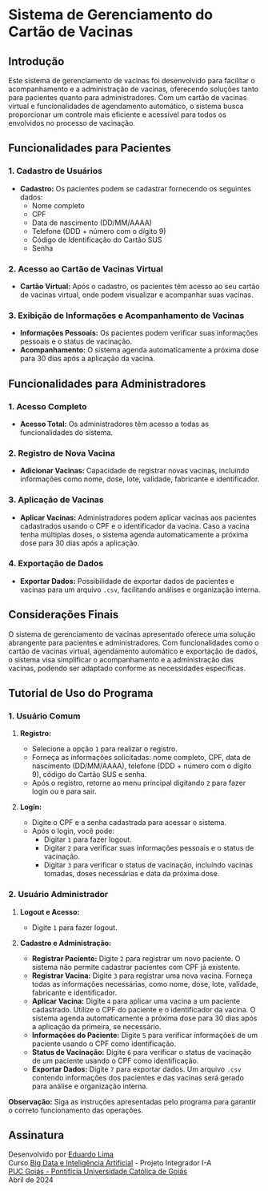 # Sistema de Gerenciamento do Cartão de Vacinas

## Introdução

Este sistema de gerenciamento de vacinas foi desenvolvido para facilitar o acompanhamento e a administração de vacinas, oferecendo soluções tanto para pacientes quanto para administradores. Com um cartão de vacinas virtual e funcionalidades de agendamento automático, o sistema busca proporcionar um controle mais eficiente e acessível para todos os envolvidos no processo de vacinação.

## Funcionalidades para Pacientes

### 1. Cadastro de Usuários

- **Cadastro:** Os pacientes podem se cadastrar fornecendo os seguintes dados:
  - Nome completo
  - CPF
  - Data de nascimento (DD/MM/AAAA)
  - Telefone (DDD + número com o dígito 9)
  - Código de Identificação do Cartão SUS
  - Senha

### 2. Acesso ao Cartão de Vacinas Virtual

- **Cartão Virtual:** Após o cadastro, os pacientes têm acesso ao seu cartão de vacinas virtual, onde podem visualizar e acompanhar suas vacinas.

### 3. Exibição de Informações e Acompanhamento de Vacinas

- **Informações Pessoais:** Os pacientes podem verificar suas informações pessoais e o status de vacinação.
- **Acompanhamento:** O sistema agenda automaticamente a próxima dose para 30 dias após a aplicação da vacina.

## Funcionalidades para Administradores

### 1. Acesso Completo

- **Acesso Total:** Os administradores têm acesso a todas as funcionalidades do sistema.

### 2. Registro de Nova Vacina

- **Adicionar Vacinas:** Capacidade de registrar novas vacinas, incluindo informações como nome, dose, lote, validade, fabricante e identificador.

### 3. Aplicação de Vacinas

- **Aplicar Vacinas:** Administradores podem aplicar vacinas aos pacientes cadastrados usando o CPF e o identificador da vacina. Caso a vacina tenha múltiplas doses, o sistema agenda automaticamente a próxima dose para 30 dias após a aplicação.

### 4. Exportação de Dados

- **Exportar Dados:** Possibilidade de exportar dados de pacientes e vacinas para um arquivo `.csv`, facilitando análises e organização interna.

## Considerações Finais

O sistema de gerenciamento de vacinas apresentado oferece uma solução abrangente para pacientes e administradores. Com funcionalidades como o cartão de vacinas virtual, agendamento automático e exportação de dados, o sistema visa simplificar o acompanhamento e a administração das vacinas, podendo ser adaptado conforme as necessidades específicas.

## Tutorial de Uso do Programa

### 1. Usuário Comum

1. **Registro:**
   - Selecione a opção `1` para realizar o registro.
   - Forneça as informações solicitadas: nome completo, CPF, data de nascimento (DD/MM/AAAA), telefone (DDD + número com o dígito 9), código do Cartão SUS e senha.
   - Após o registro, retorne ao menu principal digitando `2` para fazer login ou `0` para sair.

2. **Login:**
   - Digite o CPF e a senha cadastrada para acessar o sistema.
   - Após o login, você pode:
     - Digitar `1` para fazer logout.
     - Digitar `2` para verificar suas informações pessoais e o status de vacinação.
     - Digitar `3` para verificar o status de vacinação, incluindo vacinas tomadas, doses necessárias e data da próxima dose.

### 2. Usuário Administrador

1. **Logout e Acesso:**
   - Digite `1` para fazer logout.

2. **Cadastro e Administração:**
   - **Registrar Paciente:** Digite `2` para registrar um novo paciente. O sistema não permite cadastrar pacientes com CPF já existente.
   - **Registrar Vacina:** Digite `3` para registrar uma nova vacina. Forneça todas as informações necessárias, como nome, dose, lote, validade, fabricante e identificador.
   - **Aplicar Vacina:** Digite `4` para aplicar uma vacina a um paciente cadastrado. Utilize o CPF do paciente e o identificador da vacina. O sistema agenda automaticamente a próxima dose para 30 dias após a aplicação da primeira, se necessário.
   - **Informações do Paciente:** Digite `5` para verificar informações de um paciente usando o CPF como identificação.
   - **Status de Vacinação:** Digite `6` para verificar o status de vacinação de um paciente usando o CPF como identificação.
   - **Exportar Dados:** Digite `7` para exportar dados. Um arquivo `.csv` contendo informações dos pacientes e das vacinas será gerado para análise e organização interna.

**Observação:** Siga as instruções apresentadas pelo programa para garantir o correto funcionamento das operações.

## Assinatura

Desenvolvido por [Eduardo Lima](https://www.linkedin.com/in/eduardobdlima)  
Curso [Big Data e Inteligência Artificial](https://www.pucgoias.edu.br/cursos/graduacao/big-data-e-inteligencia-artificial-ead/) - Projeto Integrador I-A   
[PUC Goiás - Pontifícia Universidade Católica de Goiás](https://www.pucgoias.edu.br/)  
Abril de 2024
